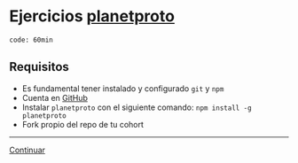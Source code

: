 # Ejercicios [planetproto](https://github.com/sporto/planetproto)

`code: 60min`

## Requisitos

* Es fundamental tener instalado y configurado `git` y `npm`
* Cuenta en [GitHub](https://github.com/)
* Instalar `planetproto` con el siguiente comando: `npm install -g planetproto`
* Fork propio del repo de tu cohort

***

[Continuar](../05-solucionario.md)
